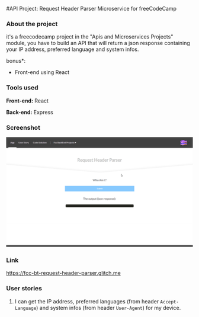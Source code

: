 #API Project: Request Header Parser Microservice for freeCodeCamp
### About the project

it's a freecodecamp project in the "Apis and Microservices Projects" module, you have to build an API that will return a json response containing your IP address, preferred language and system infos.

bonus*: 
- Front-end using React

### Tools used

**Front-end:** React

**Back-end:** Express

### Screenshot

![Screenshot](Screenshot_01.gif "Screenshot")

### Link

https://fcc-bt-request-header-parser.glitch.me

### User stories

1. I can get the IP address, preferred languages (from header `Accept-Language`) and system infos (from header `User-Agent`) for my device.
